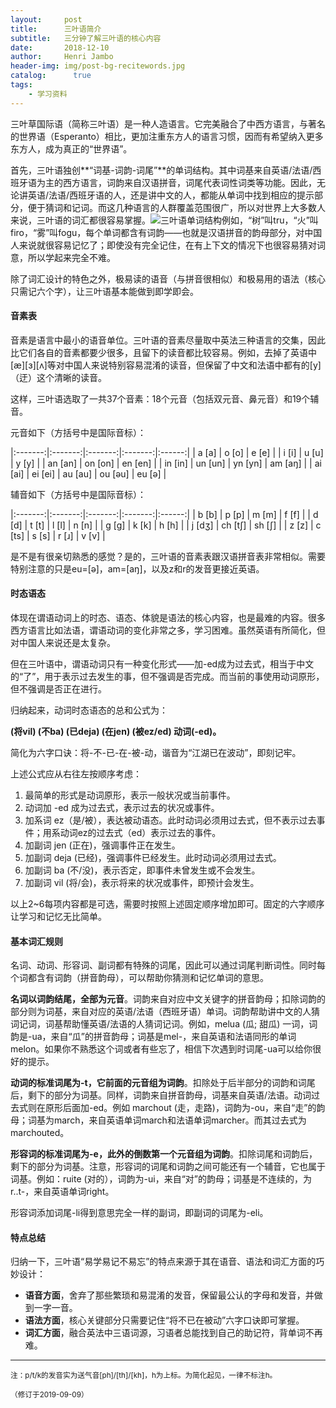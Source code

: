 ```yaml
---
layout:     post
title:      三叶语简介
subtitle:   三分钟了解三叶语的核心内容
date:       2018-12-10
author:     Henri Jambo
header-img: img/post-bg-recitewords.jpg
catalog: 	  true
tags:
    - 学习资料
---
```



三叶草国际语（简称三叶语）是一种人造语言。它完美融合了中西方语言，与著名的世界语（Esperanto）相比，更加注重东方人的语言习惯，因而有希望纳入更多东方人，成为真正的“世界语”。

首先，三叶语独创**“词基-词韵-词尾”**的单词结构。其中词基来自英语/法语/西班牙语为主的西方语言，词韵来自汉语拼音，词尾代表词性词类等功能。因此，无论讲英语/法语/西班牙语的人，还是讲中文的人，都能从单词中找到相应的提示部分，便于猜词和记词。而这几种语言的人群覆盖范围很广，所以对世界上大多数人来说，三叶语的词汇都很容易掌握。![三叶语单词结构](../../../../img-post/2018-12-30-overview.png)例如，“树”叫tru，“火”叫firo，“雾”叫fogu，每个单词都含有词韵——也就是汉语拼音的韵母部分，对中国人来说就很容易记忆了；即使没有完全记住，在有上下文的情况下也很容易猜对词意，所以学起来完全不难。

除了词汇设计的特色之外，极易读的语音（与拼音很相似）和极易用的语法（核心只需记六个字），让三叶语基本能做到即学即会。
 
 
#### 音素表

音素是语言中最小的语音单位。三叶语的音素尽量取中英法三种语言的交集，因此比它们各自的音素都要少很多，且留下的读音都比较容易。例如，去掉了英语中[æ][ɜ][ʌ]等对中国人来说特别容易混淆的读音，但保留了中文和法语中都有的[y]（迂）这个清晰的读音。

这样，三叶语选取了一共37个音素：18个元音（包括双元音、鼻元音）和19个辅音。

元音如下（方括号中是国际音标）：

|:-------:|:-------:|:-------:|:-------:|:------:|
| a  [a]  | o  [o]  | e  [e]  |
| i  [i]  | u  [u]  | y  [y]  |
| an [an] | on [on] | en [en] |
| in [in] | un [un] | yn [yn] | am [aŋ] |
| ai [ai] | ei [ei] | au [au] | ou [əu] | eu [ə] |

辅音如下（方括号中是国际音标）：

|:-------:|:-------:|:-------:|:-------:|:------:|
| b  [b]  | p  [p]  | m  [m]  | f  [f]  |
| d  [d]  | t  [t]  | l  [l]  | n  [n]  |
| g  [g]  | k  [k]  | h  [h]  |
| j  [dʒ] | ch [tʃ] | sh [ʃ]  | 
| z  [z]  | c  [ts] | s  [s]  | r  [ɹ]  | v  [v]  |

是不是有很亲切熟悉的感觉？是的，三叶语的音素表跟汉语拼音表非常相似。需要特别注意的只是eu=[ə]，am=[aŋ]，以及z和r的发音更接近英语。
 
#### 时态语态
 
体现在谓语动词上的时态、语态、体貌是语法的核心内容，也是最难的内容。很多西方语言比如法语，谓语动词的变化非常之多，学习困难。虽然英语有所简化，但对中国人来说还是太复杂。
 
但在三叶语中，谓语动词只有一种变化形式——加-ed成为过去式，相当于中文的“了”，用于表示过去发生的事，但不强调是否完成。而当前的事使用动词原形，但不强调是否正在进行。

归纳起来，动词时态语态的总和公式为：

**(将vil) (不ba) (已deja) (在jen) (被ez/ed) 动词(-ed)。**

简化为六字口诀：将-不-已-在-被-动，谐音为“江湖已在波动”，即刻记牢。
 
上述公式应从右往左按顺序考虑：
 
1. 最简单的形式是动词原形，表示一般状况或当前事件。
2. 动词加 -ed 成为过去式，表示过去的状况或事件。
3. 加系词 ez（是/被），表达被动语态。此时动词必须用过去式，但不表示过去事件；用系动词ez的过去式（ed）表示过去的事件。
4. 加副词 jen (正在)，强调事件正在发生。
5. 加副词 deja (已经)，强调事件已经发生。此时动词必须用过去式。
6. 加副词 ba (不/没)，表示否定，即事件未曾发生或不会发生。
7. 加副词 vil (将/会)，表示将来的状况或事件，即预计会发生。

以上2~6每项内容都是可选，需要时按照上述固定顺序增加即可。固定的六字顺序让学习和记忆无比简单。


#### 基本词汇规则
 
名词、动词、形容词、副词都有特殊的词尾，因此可以通过词尾判断词性。同时每个词都含有词韵（拼音韵母），可以帮助你猜测和记忆单词的意思。
 
**名词以词韵结尾，全部为元音**。词韵来自对应中文关键字的拼音韵母；扣除词韵的部分则为词基，来自对应的英语/法语（西班牙语）单词。词韵帮助讲中文的人猜词记词，词基帮助懂英语/法语的人猜词记词。例如，melua (瓜; 甜瓜) 一词，词韵是-ua，来自“瓜”的拼音韵母；词基是mel-，来自英语和法语同形的单词melon。如果你不熟悉这个词或者有些忘了，相信下次遇到时词尾-ua可以给你很好的提示。
 
**动词的标准词尾为-t，它前面的元音组为词韵**。扣除处于后半部分的词韵和词尾后，剩下的部分为词基。同样，词韵来自拼音韵母，词基来自英语/法语。动词过去式则在原形后面加-ed。例如 marchout (走，走路)，词韵为-ou，来自“走”的韵母；词基为march，来自英语单词march和法语单词marcher。而其过去式为marchouted。
 
**形容词的标准词尾为-e，此外的倒数第一个元音组为词韵**。扣除词尾和词韵后，剩下的部分为词基。注意，形容词的词尾和词韵之间可能还有一个辅音，它也属于词基。例如：ruite (对的），词韵为-ui，来自“对”的韵母；词基是不连续的，为r..t-，来自英语单词right。
 
形容词添加词尾-li得到意思完全一样的副词，即副词的词尾为-eli。


#### 特点总结

归纳一下，三叶语“易学易记不易忘”的特点来源于其在语音、语法和词汇方面的巧妙设计：
 
* **语音方面**，舍弃了那些繁琐和易混淆的发音，保留最公认的字母和发音，并做到一字一音。
* **语法方面**，核心关键部分只需要记住“将不已在被动”六字口诀即可掌握。
* **词汇方面**，融合英法中三语词源，习语者总能找到自己的助记符，背单词不再难。

------

<small>注：p/t/k的发音实为送气音[ph]/[th]/[kh]，h为上标。为简化起见，一律不标注h。</small>


<small>（修订于2019-09-09）</small>
